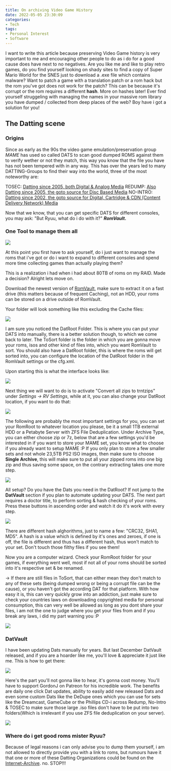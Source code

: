```yaml
---
title: On archiving Video Game History
date: 2022-05-05 23:30:09
categories:
- Tech
tags:
- Personal Interest
- Software
---
```

I want to write this article because preserving Video Game history is very important to me and encouraging other people to do as i do for a good cause does have next to no negatives. Are you like me and like to play retro games, do you find yourself looking on shady sites to find a copy of Super Mario World for the SNES just to download a .exe file which contains malware? Want to patch a game with a translation patch or a rom hack but the rom you've got does not work for the patch? This can be because it's corrupt or the rom requires a different **hash**. More on hashes later! Ever find yourself struggeling with managing the names in your massive rom library you have dumped / collected from deep places of the web? Boy have i got a solution for you!

## The Datting scene

### Origins

Since as early as the 90s the video game emulation/preservation group *MAME* has used so called DATS to scan good dumped ROMS against them to verify wether or not they match, this way you know that the file you have has not been tempered with in any way. This has over the years led to many DATTING-Groups to find their way into the world, three of the most noteworthy are:

TOSEC: [Datting since 2005, both Digital & Analog Media](https://www.tosecdev.org/)
REDUMP: [Also Datting since 2005, the goto source for Disc Based Media](http://redump.org/)
NO-INTRO: [Datting since 2002, the goto source for Digital, Cartridge & CDN (Content Delivery Network) Media](https://datomatic.no-intro.org/)

Now that we know, that you can get specific DATS for different consoles, you may ask: "But Ryuu, what do i do with it?" _**RomVault.**_

### One Tool to manage them all

![](/assets/05-06-22/romvault.png)

At this point you first have to ask yourself, do i just want to manage the roms that i've got or do i want to expand to different consoles and spend more time collecting games than actually playing them?

This is a realization i had when i had about 80TB of roms on my RAID. Made a decision? Alright lets move on.

Download the newest version of [RomVault](https://romvault.com/), make sure to extract it on a fast drive (this matters because of frequent Caching), not an HDD, your roms can be stored on a drive outside of RomVault.

Your folder will look something like this excluding the Cache files:

![](/assets/05-06-22/romvault-structure.png)

I am sure you noticed the DatRoot Folder. This is where you can put your DATS into manually, there is a better solution though, to which we come back to later.
The ToSort folder is the folder in which you are gonna move your roms, isos and other kind of files into, which you want RomVault to sort.
You should also have a DatRoot folder, this is where the roms will get sorted into, you can configure the location of the DatRoot folder in the RomVault settings or the cfg.xml.

Upon starting this is what the interface looks like:

![](/assets/05-06-22/romvault-interface.png)

Next thing we will want to do is to activate "Convert all zips to trntzips" under *Settings -> RV Settings*, while at it, you can also change your DatRoot location, if you want to do that:

![](/assets/05-06-22/romvault-rvsettings.png)

The following are probably the most important settings for you, you can set your RomRoot to whatever location you please, be it a small 1TB external HDD or a Petabyte Server with ZFS File Deduplication. Under Archive Type, you can either choose zip or 7z, below that are a few settings you'd be interested in if you want to store your MAME set, you know what to choose if you already want to setup MAME :P
If you only plan to store a few smaller sets and not whole 23,5TB PS2 ISO images, then make sure to choose **Single Archive**, this will make sure to put all your zipped roms into one big zip and thus saving some space, on the contrary extracting takes one more step.

![](/assets/05-06-22/romvault-directory-settings.png)

All setup? Do you have the Dats you need in the DatRoot? If not jump to the **DatVault** section if you plan to automate updating your DATS.
The next part requires a doctor title, to perform sorting & hash checking of your roms. Press these buttons in ascending order and watch it do it's work with every step.

![](/assets/05-06-22/romvault-steps.png)

There are different hash alghorithms, just to name a few: "CRC32, SHA1, MD5". A hash is a value which is defined by it's ones and zeroes, if one is off, the file is different and thus has a different hash, thus won't match to your set. Don't touch those filthy files if you see them!

Now you are a computer wizard. Check your RomRoot folder for your games, if everything went well, most if not all of your roms should be sorted into it's respective set & be renamed.

-> If there are still files in ToSort, that can either mean they don't match to any of these sets (being dumped wrong or being a corrupt file can be the cause), or you haven't got the according DAT for that platform. With how easy it is, this can very quickly grow into an addiction, just make sure to check your countries laws on downloading copyrighted media for personal consumption, this can very well be allowed as long as you dont share your files, i am not the one to judge where you get your files from and if you break any laws, i did my part warning you :P

![](/assets/05-06-22/romvault-datahell.png)

### DatVault

I have been updating Dats manually for years. But last December DatVault released, and if you are a hoarder like me, you'll love & appreciate it just like me. This is how to get there:

![](/assets/05-06-22/romvault-datvault.png)

Here's the part you'll not gonna like to hear, it's gonna cost money. You'll have to support GordonJ on Patreon for his incredible work.
The benefits are daily one click Dat updates, ability to easily add new released Dats and even some custom Dats like the DeDupe ones which you can use for sets like the Dreamcast, GameCube or the Phillips CD-i across Redump, No-Intro & TOSEC to make sure those large .iso files don't have to be put into two folders(Which is irrelevant if you use ZFS file deduplication on your server).

![](/assets/05-06-22/romvault-datvault-interface.png)

### Where do i get good roms mister Ryuu?

Because of legal reasons i can only advise you to dump them yourself, i am not allowed to directly provide you with a link to roms, but rumours have it that one or more of these Datting Organizations could be found on the [Internet-Archive](https://archive.org/details/software). no. STOP!!!
